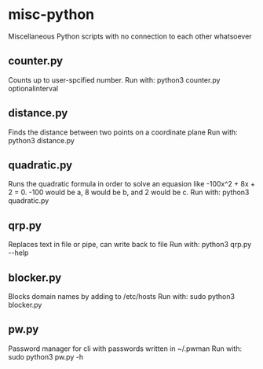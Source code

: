 # misc-python

Miscellaneous Python scripts with no connection to each other whatsoever

## counter.py

Counts up to user-spcified number.
Run with: python3 counter.py optionalinterval

## distance.py

Finds the distance between two points on a coordinate plane
Run with: python3 distance.py

## quadratic.py

Runs the quadratic formula in order to solve an equasion like -100x^2 + 8x + 2 = 0. -100 would be a, 8 would be b, and 2 would be c.
Run with: python3 quadratic.py

## qrp.py

Replaces text in file or pipe, can write back to file
Run with: python3 qrp.py --help

## blocker.py

Blocks domain names by adding to /etc/hosts
Run with: sudo python3 blocker.py

## pw.py

Password manager for cli with passwords written in ~/.pwman
Run with: sudo python3 pw.py -h
